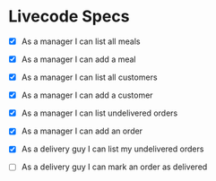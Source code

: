 # Livecode Specs
- [x] As a manager I can list all meals
- [x] As a manager I can add a meal
- [x] As a manager I can list all customers
- [x] As a manager I can add a customer
- [x] As a manager I can list undelivered orders
- [x] As a manager I can add an order

- [x] As a delivery guy I can list my undelivered orders
- [ ] As a delivery guy I can mark an order as delivered

